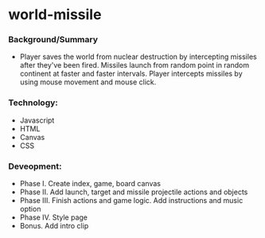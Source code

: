 # world-missile

### Background/Summary
* Player saves the world from nuclear destruction by intercepting missiles after they've been fired. Missiles launch from random point in random continent at faster and faster intervals. Player intercepts missiles by using mouse movement and mouse click.
 
### Technology: 
* Javascript
* HTML
* Canvas
* CSS

### Deveopment:

* Phase I. Create index, game, board canvas
* Phase II. Add launch, target and missile projectile actions and objects
* Phase III. Finish actions and game logic. Add instructions and music option
* Phase IV. Style page
* Bonus. Add intro clip
